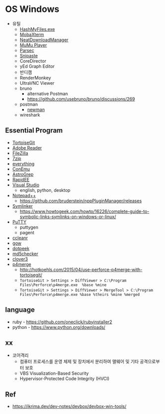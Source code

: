 # OS Windows

- 유틸
  - [HashMyFiles.exe](https://www.nirsoft.net/utils/hash_my_files.html)
  - [MobaXterm](https://mobaxterm.mobatek.net/)
  - [NeatDownloadManager](https://www.neatdownloadmanager.com/index.php/en/)
  - [MuMu Player](https://www.mumuplayer.com/index.html)
  - [Parsec](https://parsec.app/)
  - [Snipaste](https://www.snipaste.com/)
  - CoreDirector
  - yEd Graph Editor
  - 반디캠
  - RenderMonkey
  - UltraVNC Viewer
  - bruno
    - alternative Postman
    - <https://github.com/usebruno/bruno/discussions/269>
  - postman
    - [newman](https://learning.postman.com/docs/collections/using-newman-cli/command-line-integration-with-newman/)
  - wireshark

## Essential Program

- [TortoiseGit](https://tortoisegit.org/)
- [Adobe Reader](https://get.adobe.com/kr/reader/)
- [FileZilla](https://filezilla-project.org/)
- [7zip](http://7-zip.org/)
- [everything](http://www.voidtools.com/)
- [ConEmu](https://conemu.github.io/)
- [AstroGrep](http://astrogrep.sourceforge.net/)
- [RapidEE](https://www.rapidee.com/en/about)
- [Visual Studio](https://www.visualstudio.com/ko/downloads/)
  - english, python, desktop
- [Notepad++](https://notepad-plus-plus.org/)
  - https://github.com/bruderstein/nppPluginManager/releases
- [Symlinker](https://github.com/amd989/Symlinker)
  - https://www.howtogeek.com/howto/16226/complete-guide-to-symbolic-links-symlinks-on-windows-or-linux/
- [PuTTY](https://www.chiark.greenend.org.uk/~sgtatham/putty/)
  - puttygen
  - pagent
- [ccleanr](https://www.piriform.com/ccleaner)
- [gow](https://github.com/bmatzelle/gow/releases)
- [dotpeek](https://www.jetbrains.com/decompiler/)
- [md5checker](http://getmd5checker.com/)
- [clover3](http://en.ejie.me/)
- [p4merge](https://www.perforce.com/downloads/visual-merge-tool)
  - <http://hotkoehls.com/2015/04/use-perforce-p4merge-with-tortoisegit/>
  - `TortoiseGit > Settings > DiffViewer > C:\Program Files\Perforce\p4merge.exe  %base %mine`
  - `TortoiseGit > Settings > DiffViewer > MergeTool > C:\Program Files\Perforce\p4merge.exe %base %theirs %mine %merged`
  
## language

- ruby - <https://github.com/oneclick/rubyinstaller2>
- python - <https://www.python.org/downloads/>

## xx

- 코어격리
  - 컴퓨터 프로세스를 운영 체제 및 장치에서 분리하여 맬웨어 및 기타 공격으로부터 보호
  - VBS Visualization-Based Security
  - Hypervisor-Protected Code Integrity (HVCI)


## Ref

- <https://ikrima.dev/dev-notes/devbox/devbox-win-tools/>